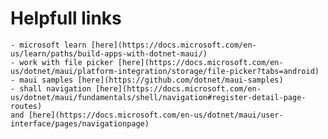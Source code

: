 # Helpfull links
	- microsoft learn [here](https://docs.microsoft.com/en-us/learn/paths/build-apps-with-dotnet-maui/)
	- work with file picker [here](https://docs.microsoft.com/en-us/dotnet/maui/platform-integration/storage/file-picker?tabs=android)
	- maui samples [here](https://github.com/dotnet/maui-samples)
	- shall navigation [here](https://docs.microsoft.com/en-us/dotnet/maui/fundamentals/shell/navigation#register-detail-page-routes)
	and [here](https://docs.microsoft.com/en-us/dotnet/maui/user-interface/pages/navigationpage)